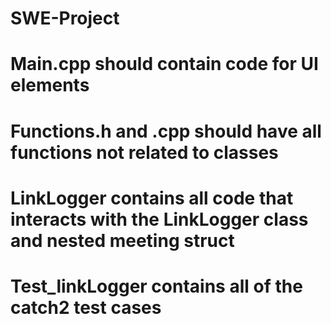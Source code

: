 # SWE-Project


# Main.cpp should contain code for UI elements
# Functions.h and .cpp should have all functions not related to classes
# LinkLogger contains all code that interacts with the LinkLogger class and nested meeting struct
# Test_linkLogger contains all of the catch2 test cases
